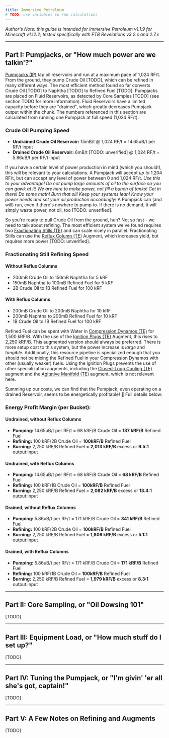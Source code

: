 ```yaml
---
title: Immersive Petroleum
# TODO: use variables to run calculations
---
```

*Author's Note: this guide is intended for Immersive Petroleum v1.1.9 for Minecraft v1.12.2; tested specifically with FTB Revelations v3.2.x and 2.7.x*

***

## Part I: Pumpjacks, or "How much power are we talkin'?"
[Pumpjacks (IP)]() tap oil reservoirs and run at a maximum pace of 1,024 RF/t. From the ground, they pump <a>Crude Oil [TODO]</a>, which can be refined in many different ways. The most efficient method found so far converts <a>Crude Oil [TODO]</a> to <a>Naphtha [TODO]</a> to <a>Refined Fuel [TODO]</a>. Pumpjacks are placed on Fluid Reservoirs, as detected by <a>Core Samples [TODO]</a> (see section TODO for more information). Fluid Reservoirs have a limited capacity before they are "drained", which greatly decreases Pumpjack output within the chunk. The numbers referenced in this section are calculated from running one Pumpjack at full speed (1,024 RF/t).

### Crude Oil Pumping Speed
- **Undrained Crude Oil Reservoir:** 15mB/t @ 1,024 RF/t = 14.65uB/t per RF/t input
- **Drained Crude Oil Reservoir:** 6mB/t [TODO: unverified] @ 1,024 RF/t = 5.86uB/t per RF/t input

If you have a certain level of power production in mind (which you should!), this will be relevant to your calculations. A Pumpjack will accept *up to* 1,204 RF/t, but can accept any level of power between 0 and 1,024 RF/t. *Use this to your advantage! Do not pump large amounts of oil to the surface so you can gawk at it! We are here to make power, not fill a bunch of tanks! Get in there! Do some math! Burn that oil! Keep your systems lean! Know your power needs and set your oil production accordingly!* A Pumpjack can (and will) run, even if there's nowhere to pump to. If there is no demand, it will simply waste power, not oil, too [TODO: unverified].

So you're ready to pull Crude Oil from the ground, huh? Not so fast - we need to talk about refining. The most efficient system we've found requires two [Fractionating Stills (TE)]() and can scale nicely in parallel. Fractionating Stills can use the [Reflux Column (TE)]() Augment, which increases yield, but requires more power [TODO: unverified].

### Fractionating Still Refining Speed
#### Without Reflux Columns
- 200mB Crude Oil to 150mB Naphtha for 5 kRF
- 150mB Naphtha to 100mB Refined Fuel for 5 kRF
- 2B Crude Oil to 1B Refined Fuel for 100 kRF

#### With Reflux Columns
- 200mB Crude Oil to 200mB Naphtha for 10 kRF
- 200mB Naphtha to 200mB Refined Fuel for 10 kRF
- 1B Crude Oil to 1B Refined Fuel for 100 kRF

Refined Fuel can be spent with Water in [Compression Dynamos (TE)]() for 1,500 kRF/B. With the use of the [Ignition Plugs (TE)]() Augment, this rises to 2,250 kRF/B. This augmented version should always be preferred. There is more setup cost to this system, but the power increase is *large* and *tangible*. Additionally, this resource pipeline is specialized enough that you should not be mixing the Refined Fuel in your Compression Dynamos with other (usually weaker) fuels. Using the Ignition Plugs prevents the use of other specialization augments, including the [Closed-Loop Cooling (TE)]() augment and the [Agitative Manifold (TE)]() augment, which is not relevant here.

Summing up our costs, we can find that the Pumpjack, even operating on a drained Reservoir, seems to be energetically profitable! 🎉 Full details below:

### Energy Profit Margin (per Bucket):
#### Undrained, without Reflux Columns
- **Pumping:** 14.65uB/t per RF/t = 68 kRF/B Crude Oil = **137 kRF/B** Refined Fuel
- **Refining:** 100 kRF/2B Crude Oil = **100kRF/B** Refined Fuel
- **Burning:** 2,250 kRF/B Refined Fuel = **2,013 kRF/B** excess or **9.5:1** output:input

#### Undrained, with Reflux Columns
- **Pumping:** 14.65uB/t per RF/t = 68 kRF/B Crude Oil = **68 kRF/B** Refined Fuel
- **Refining:** 100 kRF/1B Crude Oil = **100kRF/B** Refined Fuel
- **Burning:** 2,250 kRF/B Refined Fuel = **2,082 kRF/B** excess or **13.4:1** output:input

#### Drained, without Reflux Columns
- **Pumping:** 5.86uB/t per RF/t = 171 kRF/B Crude Oil = **341 kRF/B** Refined Fuel
- **Refining:** 100 kRF/2B Crude Oil = **100kRF/B** Refined Fuel
- **Burning:** 2,250 kRF/B Refined Fuel = **1,809 kRF/B** excess or **5.1:1** output:input

#### Drained, with Reflux Columns
- **Pumping:** 5.86uB/t per RF/t = 171 kRF/B Crude Oil = **171 kRF/B** Refined Fuel
- **Refining:** 100 kRF/1B Crude Oil = **100kRF/B** Refined Fuel
- **Burning:** 2,250 kRF/B Refined Fuel = **1,979 kRF/B** excess or **8.3:1** output:input

***

## Part II: Core Sampling, or "Oil Dowsing 101"

[TODO]

***

## Part III: Equipment Load, or "How much stuff do I set up?"

[TODO]

***

## Part IV: Tuning the Pumpjack, or "I'm givin' 'er all she's got, captain!"

[TODO]

***

## Part V: A Few Notes on Refining and Augments

[TODO]
